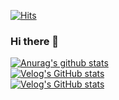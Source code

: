 [![Hits](https://hits.seeyoufarm.com/api/count/incr/badge.svg?url=https%3A%2F%2Fgithub.com%2Fhongcheol&count_bg=%2379C83D&title_bg=%23555555&icon=&icon_color=%23E7E7E7&title=hits&edge_flat=false)](https://hits.seeyoufarm.com)
### Hi there 👋

<!--
**hongcheol/hongcheol** is a ✨ _special_ ✨ repository because its `README.md` (this file) appears on your GitHub profile.

Here are some ideas to get you started:

- 🔭 I’m currently working on ...
- 🌱 I’m currently learning ...
- 👯 I’m looking to collaborate on ...
- 🤔 I’m looking for help with ...
- 💬 Ask me about ...
- 📫 How to reach me: ...
- 😄 Pronouns: ...
- ⚡ Fun fact: ...
-->

[![Anurag's github stats](https://github-readme-stats.vercel.app/api?username=hongcheol)](https://github.com/hongcheol/github-readme-stats)<br>
[![Velog's GitHub stats](https://velog-readme-stats.vercel.app/api/badge?name=hongcheol)](https://velog.io/@hongcheol)<br>
[![Velog's GitHub stats](https://velog-readme-stats.vercel.app/api?name=hongcheol)](https://velog-readme-stats.vercel.app/api/redirect?name=hongcheol&tag=github
)
